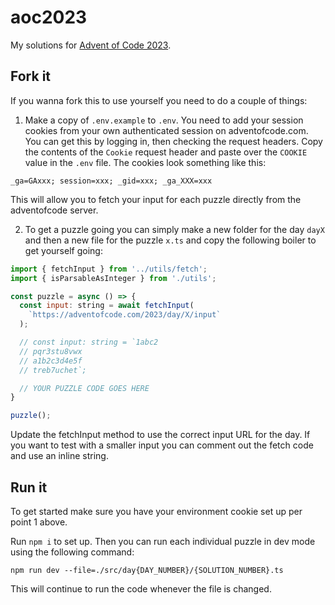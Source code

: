 # aoc2023

My solutions for [Advent of Code 2023](https://adventofcode.com/2023).

## Fork it

If you wanna fork this to use yourself you need to do a couple of things:

1. Make a copy of `.env.example` to `.env`. You need to add your session cookies from your own authenticated session on adventofcode.com. You can get this by logging in, then checking the request headers. Copy the contents of the `Cookie` request header and paste over the `COOKIE` value in the `.env` file. The cookies look something like this:

```
_ga=GAxxx; session=xxx; _gid=xxx; _ga_XXX=xxx
```

This will allow you to fetch your input for each puzzle directly from the adventofcode server. 

2. To get a puzzle going you can simply make a new folder for the day `dayX` and then a new file for the puzzle `x.ts` and copy the following boiler to get yourself going:

```JavaScript
import { fetchInput } from '../utils/fetch';
import { isParsableAsInteger } from './utils';

const puzzle = async () => {
  const input: string = await fetchInput(
    `https://adventofcode.com/2023/day/X/input`
  );

  // const input: string = `1abc2
  // pqr3stu8vwx
  // a1b2c3d4e5f
  // treb7uchet`;

  // YOUR PUZZLE CODE GOES HERE
}

puzzle();
```

Update the fetchInput method to use the correct input URL for the day. If you want to test with a smaller input you can comment out the fetch code and use an inline string.

## Run it

To get started make sure you have your environment cookie set up per point 1 above.

Run `npm i` to set up. Then you can run each individual puzzle in dev mode using the following command:

```
npm run dev --file=./src/day{DAY_NUMBER}/{SOLUTION_NUMBER}.ts
```

This will continue to run the code whenever the file is changed.
